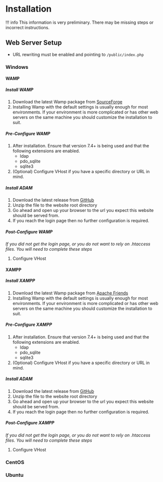 # Installation
!!! info
    This information is very preliminary. There may be missing steps or incorrect instructions.
    
## Web Server Setup
- URL rewriting must be enabled and pointing to `/public/index.php`
### Windows
#### WAMP
##### Install WAMP
1. Download the latest Wamp package from [SourceForge](https://sourceforge.net/projects/wampserver/)
1. Installing Wamp with the default settings is usually enough for most environments. If your environment is more complicated or has other web servers on the same machine you should customize the installation to suit.
##### Pre-Configure WAMP
1. After installation. Ensure that version 7.4+ is being used and that the following extensions are enabled.
    - ldap
    - pdo_sqlite
    - sqlite3
1. (Optional) Configure VHost if you have a specific directory or URL in mind.
##### Install ADAM
1. Download the latest release from [GitHub](https://github.com/jacobsen9026/AD-Accounts-Manager/releases)
1. Unzip the file to the website root directory
1. Go ahead and open up your browser to the url you expect this website should be served from.
1. If you reach the login page then no further configuration is required.
##### Post-Configure WAMP
*If you did not get the login page, or you do not want to rely on .htaccess files. You will need to complete these steps*

1. Configure VHost
#### XAMPP
##### Install XAMPP
1. Download the latest Wamp package from [Apache Friends](https://www.apachefriends.org/index.html)
1. Installing Wamp with the default settings is usually enough for most environments. If your environment is more complicated or has other web servers on the same machine you should customize the installation to suit.
##### Pre-Configure XAMPP
1. After installation. Ensure that version 7.4+ is being used and that the following extensions are enabled.
    - ldap
    - pdo_sqlite
    - sqlite3
1. (Optional) Configure VHost if you have a specific directory or URL in mind.
##### Install ADAM
1. Download the latest release from [GitHub](https://github.com/jacobsen9026/AD-Accounts-Manager/releases)
1. Unzip the file to the website root directory
1. Go ahead and open up your browser to the url you expect this website should be served from.
1. If you reach the login page then no further configuration is required.
##### Post-Configure XAMPP
*If you did not get the login page, or you do not want to rely on .htaccess files. You will need to complete these steps*

1. Configure VHost
### CentOS

### Ubuntu

